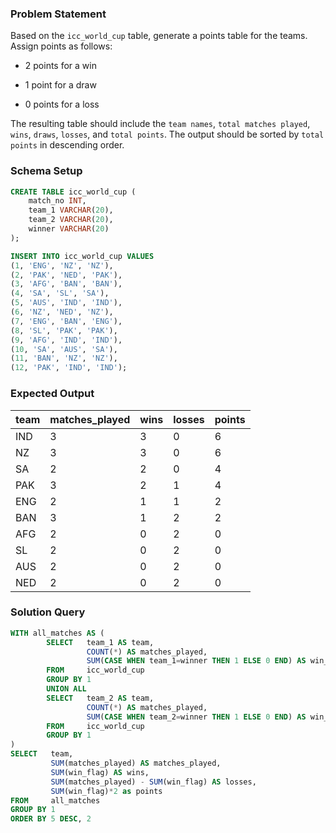 ### Problem Statement

Based on the `icc_world_cup` table, generate a points table for the teams. Assign points as follows:

- 2 points for a win

- 1 point for a draw

- 0 points for a loss

The resulting table should include the `team names`, `total matches played`, `wins`, `draws`, `losses`, and `total points`. The output should be sorted by `total points` in descending order.


### Schema Setup

```sql
CREATE TABLE icc_world_cup (
    match_no INT,
    team_1 VARCHAR(20),
    team_2 VARCHAR(20),
    winner VARCHAR(20)
);

INSERT INTO icc_world_cup VALUES 
(1, 'ENG', 'NZ', 'NZ'),
(2, 'PAK', 'NED', 'PAK'),
(3, 'AFG', 'BAN', 'BAN'),
(4, 'SA', 'SL', 'SA'),
(5, 'AUS', 'IND', 'IND'),
(6, 'NZ', 'NED', 'NZ'),
(7, 'ENG', 'BAN', 'ENG'),
(8, 'SL', 'PAK', 'PAK'),
(9, 'AFG', 'IND', 'IND'),
(10, 'SA', 'AUS', 'SA'),
(11, 'BAN', 'NZ', 'NZ'),
(12, 'PAK', 'IND', 'IND');
```


### Expected Output

| team | matches_played | wins | losses | points |
|------|----------------|------|--------|--------|
| IND  | 3              | 3    | 0      | 6      |
| NZ   | 3              | 3    | 0      | 6      |
| SA   | 2              | 2    | 0      | 4      |
| PAK  | 3              | 2    | 1      | 4      |
| ENG  | 2              | 1    | 1      | 2      |
| BAN  | 3              | 1    | 2      | 2      |
| AFG  | 2              | 0    | 2      | 0      |
| SL   | 2              | 0    | 2      | 0      |
| AUS  | 2              | 0    | 2      | 0      |
| NED  | 2              | 0    | 2      | 0      |



### Solution Query

```sql
WITH all_matches AS (
        SELECT   team_1 AS team,
                 COUNT(*) AS matches_played,
                 SUM(CASE WHEN team_1=winner THEN 1 ELSE 0 END) AS win_flag
        FROM     icc_world_cup
        GROUP BY 1
        UNION ALL
        SELECT   team_2 AS team,
                 COUNT(*) AS matches_played,
                 SUM(CASE WHEN team_2=winner THEN 1 ELSE 0 END) AS win_flag
        FROM     icc_world_cup
        GROUP BY 1
)	
SELECT   team,
	     SUM(matches_played) AS matches_played,  
	     SUM(win_flag) AS wins,
	     SUM(matches_played) - SUM(win_flag) AS losses,
	     SUM(win_flag)*2 as points
FROM     all_matches
GROUP BY 1
ORDER BY 5 DESC, 2
```